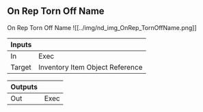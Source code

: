 ## On Rep Torn Off Name
On Rep Torn Off Name
![[../img/nd_img_OnRep_TornOffName.png]]

|Inputs||
|--|--|
| In | Exec |
| Target | Inventory Item Object Reference |

|Outputs||
|--|--|
| Out | Exec |
